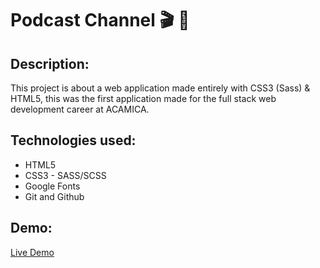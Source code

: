# Podcast Channel 🎬 🎤

## Description:

This project is about a web application made entirely with CSS3 (Sass) & HTML5, this was the first application made for the full stack web development career at ACAMICA.

## Technologies used:

- HTML5
- CSS3 - SASS/SCSS
- Google Fonts
- Git and Github

## Demo:

[Live Demo](https://podcast-channel-st.surge.sh/ 'Live Demo')
